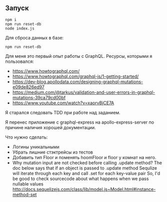 ## Запуск
```
npm i
npm run reset-db
node index.js
```

Для сброса данных в базе:
```
npm run reset-db
```

Для меня это первый опыт работы с GraphQL. Ресурсы, которыми я пользовался:
- https://www.howtographql.com/
- https://www.howtographql.com/graphql-js/1-getting-started/
- https://dev-blog.apollodata.com/designing-graphql-mutations-e09de826ed97
- https://medium.com/@tarkus/validation-and-user-errors-in-graphql-mutations-39ca79cd00bf
- https://www.youtube.com/watch?v=xaorvBjCE7A

Я старался следовать ТDD при работе над заданием.

Я перенес приложение с graphql-express на apollo-express-server по причине наличия хорошей документации.

Что нужно сделать:
- Логины уникальными
- Убрать лишние стэктрейсы из тестов
- Добавить тип Floor и поменять hoomFloor и floor у комнат на него.
- Why mutation input are not checked before calling .update method?
    The doc below says that if an object is passed to .update method
    Sequlize will iterate through each key and call .set for each key-value pair
    So, I'd be good to check sourcecode about what happens when we pass nullable values
    http://docs.sequelizejs.com/class/lib/model.js~Model.html#instance-method-set


